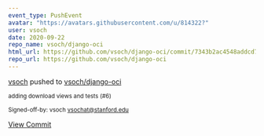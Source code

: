 ```yaml
---
event_type: PushEvent
avatar: "https://avatars.githubusercontent.com/u/814322?"
user: vsoch
date: 2020-09-22
repo_name: vsoch/django-oci
html_url: https://github.com/vsoch/django-oci/commit/7343b2ac4548addcd7626823ac82383348ce7521
repo_url: https://github.com/vsoch/django-oci
---
```


<a href='https://github.com/vsoch' target='_blank'>vsoch</a> pushed to <a href='https://github.com/vsoch/django-oci' target='_blank'>vsoch/django-oci</a>

<small>adding download views and tests (#6)

Signed-off-by: vsoch <vsochat@stanford.edu></small>

<a href='https://github.com/vsoch/django-oci/commit/7343b2ac4548addcd7626823ac82383348ce7521' target='_blank'>View Commit</a>